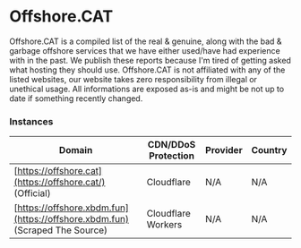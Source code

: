 # Offshore.CAT
Offshore.CAT is a compiled list of the real &amp; genuine, along with the bad &amp; garbage offshore services that we have either used/have had experience with in the past. We publish these reports because I'm tired of getting asked what hosting they should use. Offshore.CAT is not affiliated with any of the listed websites, our website takes zero responsibility from illegal or unethical usage. All informations are exposed as-is and might be not up to date if something recently changed.

### Instances

| Domain | CDN/DDoS Protection | Provider | Country |
| -- | -- | -- | -- 
| [https://offshore.cat](https://offshore.cat/) (Official) | Cloudflare | N/A | N/A
| [https://offshore.xbdm.fun](https://offshore.xbdm.fun) (Scraped The Source) | Cloudflare Workers | N/A | N/A
